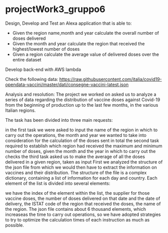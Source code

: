 # projectWork3_gruppo6
Design, Develop and Test an Alexa application that is able to:

- Given the region name,month and year calculate the overall number of doses
  delivered
- Given the month and year calculate the region that received the highest/lowest
  number of doses
- Given a region calculate the average value of delivered doses over the entire dataset

Develop back-end with AWS lambda

Check the following data:
https://raw.githubusercontent.com/italia/covid19-opendata-vaccini/master/dati/consegne-vaccini-latest.json

Analysis and resolution:
The project we worked on asked us to analyze a series of data regarding the distribution of vaccine doses against Covid-19 from the beginning of production up to the last few months, in the various Italian regions.

The task has been divided into three main requests:

in the first task we were asked to input the name of the region in which to carry out the operations, the month and year we wanted to take into consideration for the calculation of the doses sent in total
the second task required to establish which region had received the maximum and minimum number of doses, given the month and the year in which to carry out the checks
the third task asked us to make the average of all the doses delivered in a given region, taken as input
First we analyzed the structure of the json file from which we would then have to extract the information on vaccines and their distribution.
The structure of the file is a complex dictionary, containing a list of information for each day and country.
Each element of the list is divided into several elements:

we have the index of the element within the list,
the supplier for those vaccine doses,
the number of doses delivered on that date and the date of delivery,
the ISTAT code of the region that received the doses,
the name of the region.
The json file contains about 6 thousand elements, which increaseas the time to carry out operations, so we have adopted strategies to try to optimize the calculation times of each instruction as much as possible.
